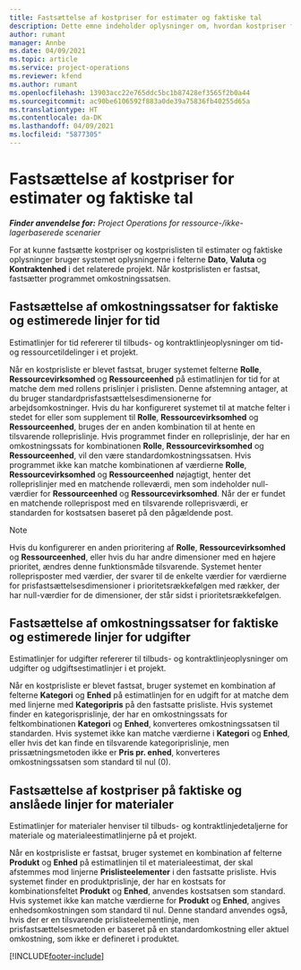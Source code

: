 ```yaml
---
title: Fastsættelse af kostpriser for estimater og faktiske tal
description: Dette emne indeholder oplysninger om, hvordan kostpriser for estimater og faktiske oplysninger fastsættes.
author: rumant
manager: Annbe
ms.date: 04/09/2021
ms.topic: article
ms.service: project-operations
ms.reviewer: kfend
ms.author: rumant
ms.openlocfilehash: 13903acc22e765ddc5bc1b87428ef3565f2b0a44
ms.sourcegitcommit: ac90be6106592f883a0de39a75836fb40255d65a
ms.translationtype: HT
ms.contentlocale: da-DK
ms.lasthandoff: 04/09/2021
ms.locfileid: "5877305"
---
```

# <a name="resolving-cost-prices-for-estimates-and-actuals"></a>Fastsættelse af kostpriser for estimater og faktiske tal

_**Finder anvendelse for:** Project Operations for ressource-/ikke-lagerbaserede scenarier_

For at kunne fastsætte kostpriser og kostprislisten til estimater og faktiske oplysninger bruger systemet oplysningerne i felterne **Dato**, **Valuta** og **Kontraktenhed** i det relaterede projekt. Når kostprislisten er fastsat, fastsætter programmet omkostningssatsen.

## <a name="resolving-cost-rates-on-actual-and-estimate-lines-for-time"></a>Fastsættelse af omkostningssatser for faktiske og estimerede linjer for tid

Estimatlinjer for tid refererer til tilbuds- og kontraktlinjeoplysninger om tid- og ressourcetildelinger i et projekt.

Når en kostprisliste er blevet fastsat, bruger systemet felterne **Rolle**, **Ressourcevirksomhed** og **Ressourceenhed** på estimatlinjen for tid for at matche dem med rollens prislinjer i prislisten. Denne afstemning antager, at du bruger standardprisfastsættelsesdimensionerne for arbejdsomkostninger. Hvis du har konfigureret systemet til at matche felter i stedet for eller som supplement til **Rolle**, **Ressourcevirksomhed** og **Ressourceenhed**, bruges der en anden kombination til at hente en tilsvarende rolleprislinje. Hvis programmet finder en rolleprislinje, der har en omkostningssats for kombinationen **Rolle**, **Ressourcevirksomhed** og **Ressourceenhed**, vil den være standardomkostningssatsen. Hvis programmet ikke kan matche kombinationen af værdierne **Rolle**, **Ressourcevirksomhed** og **Ressourceenhed** nøjagtigt, henter det rolleprislinjer med en matchende rolleværdi, men som indeholder null-værdier for **Ressourceenhed** og **Ressourcevirksomhed**. Når der er fundet en matchende rolleprispost med en tilsvarende rolleprisværdi, er standarden for kostsatsen baseret på den pågældende post. 

> [!NOTE]
> Hvis du konfigurerer en anden prioritering af **Rolle**, **Ressourcevirksomhed** og **Ressourceenhed**, eller hvis du har andre dimensioner med en højere prioritet, ændres denne funktionsmåde tilsvarende. Systemet henter rolleprisposter med værdier, der svarer til de enkelte værdier for værdierne for prisfastsættelsesdimensioner i prioritetsrækkefølgen med rækker, der har null-værdier for de dimensioner, der står sidst i prioritetsrækkefølgen.

## <a name="resolving-cost-rates-on-actual-and-estimate-lines-for-expense"></a>Fastsættelse af omkostningssatser for faktiske og estimerede linjer for udgifter

Estimatlinjer for udgifter refererer til tilbuds- og kontraktlinjeoplysninger om udgifter og udgiftsestimatlinjer i et projekt.

Når en kostprisliste er blevet fastsat, bruger systemet en kombination af felterne **Kategori** og **Enhed** på estimatlinjen for en udgift for at matche dem med linjerne med **Kategoripris** på den fastsatte prisliste. Hvis systemet finder en kategorisprislinje, der har en omkostningssats for feltkombinationen **Kategori** og **Enhed**, konverteres omkostningssatsen til standarden. Hvis systemet ikke kan matche værdierne i **Kategori** og **Enhed**, eller hvis det kan finde en tilsvarende kategoriprislinje, men prissætningsmetoden ikke er **Pris pr. enhed**, konverteres omkostningssatsen som standard til nul (0).

## <a name="resolving-cost-rates-on-actual-and-estimate-lines-for-material"></a>Fastsættelse af kostpriser på faktiske og anslåede linjer for materialer

Estimatlinjer for materialer henviser til tilbuds- og kontraktlinjedetaljerne for materiale og materialeestimatlinjerne på et projekt.

Når en kostprisliste er fastsat, bruger systemet en kombination af felterne **Produkt** og **Enhed** på estimatlinjen til et materialeestimat, der skal afstemmes mod linjerne **Prislisteelementer** i den fastsatte prisliste. Hvis systemet finder en produktprislinje, der har en kostsats for kombinationsfeltet **Produkt** og **Enhed**, anvendes kostsatsen som standard. Hvis systemet ikke kan matche værdierne for **Produkt** og **Enhed**, angives enhedsomkostningen som standard til nul. Denne standard anvendes også, hvis der er en tilsvarende prislisteelementlinje, men prisfastsættelsesmetoden er baseret på en standardomkostning eller aktuel omkostning, som ikke er defineret i produktet.

[!INCLUDE[footer-include](../includes/footer-banner.md)]
